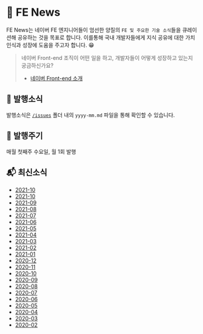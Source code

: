 # :newspaper: FE News

FE News는 네이버 FE 엔지니어들이 엄선한 양질의 `FE 및 주요한 기술 소식`들을 큐레이션해 공유하는 것을 목표로 합니다.
이를통해 국내 개발자들에게 지식 공유에 대한 가치 인식과 성장에 도움을 주고자 합니다. :grin:

> 네이버 Front-end 조직이 어떤 일을 하고, 개발자들이 어떻게 성장하고 있는지 궁금하신가요?<br>
>
> - [네이버 Front-end 소개](../../tree/fe-org)

## :triangular_flag_on_post: 발행소식

발행소식은 [`/issues`](/issues) 폴더 내의 `yyyy-mm.md` 파일을 통해 확인할 수 있습니다.

## :calendar: 발행주기

매월 첫째주 수요일, 월 1회 발행

## :mailbox_with_mail: 최신소식

- [2021-10](/issues/2021-11.md)
- [2021-10](/issues/2021-10.md)
- [2021-09](/issues/2021-09.md)
- [2021-08](/issues/2021-08.md)
- [2021-07](/issues/2021-07.md)
- [2021-06](/issues/2021-06.md)
- [2021-05](/issues/2021-05.md)
- [2021-04](/issues/2021-04.md)
- [2021-03](/issues/2021-03.md)
- [2021-02](/issues/2021-02.md)
- [2021-01](/issues/2021-01.md)
- [2020-12](/issues/2020-12.md)
- [2020-11](/issues/2020-11.md)
- [2020-10](/issues/2020-10.md)
- [2020-09](/issues/2020-09.md)
- [2020-08](/issues/2020-08.md)
- [2020-07](/issues/2020-07.md)
- [2020-06](/issues/2020-06.md)
- [2020-05](/issues/2020-05.md)
- [2020-04](/issues/2020-04.md)
- [2020-03](/issues/2020-03.md)
- [2020-02](/issues/2020-02.md)
